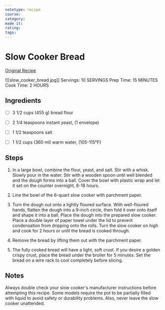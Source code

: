 ```yaml
---
notetype: recipe
course:
category:
made it:
rating:
tags:
---
```

# Slow Cooker Bread

[Original Recipe](https://www.bakedbyanintrovert.com/slow-cooker-bread)

![[slow_cooker_bread.jpg]]
Servings: 10 SERVINGS Prep Time: 15 MINUTES Cook Time: 2 HOURS

## Ingredients
- [ ] 3 1/2 cups (455 g) bread flour- [ ] 2 1/4 teaspoons instant yeast, (1 envelope)- [ ] 1 1/2 teaspoons salt- [ ] 1 1/2 cups (360 ml) warm water, (105-115°F)

## Steps
1) In a large bowl, combine the flour, yeast, and salt. Stir with a whisk. Slowly pour in the water. Stir with a wooden spoon until well blended and the dough forms into a ball. Cover the bowl with plastic wrap and let it set on the counter overnight, 8-18 hours.

2) Line the bowl of the 6-quart slow cooker with parchment paper.

3) Turn the dough out onto a lightly floured surface. With well-floured hands, flatten the dough into a 9-inch circle, then fold it over onto itself and shape it into a ball. Place the dough into the prepared slow cooker. Place a double layer of paper towel under the lid to prevent condensation from dripping onto the rolls. Turn the slow cooker on high and cook for 2 hours or until the bread is cooked through.

4) Remove the bread by lifting them out with the parchment paper.

5) The fully cooked bread will have a light, soft crust. If you desire a golden crispy crust, place the bread under the broiler for 5 minutes. Set the bread on a wire rack to cool completely before slicing.


## Notes
Always double check your slow cooker's manufacturer instructions before attempting this recipe. Some models require the pot to be partially filled with liquid to avoid safety or durability problems. Also, never leave the slow cooker unattended.

